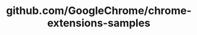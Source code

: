 ---
layout: post
title: github.com/GoogleChrome/chrome-extensions-samples
categories: link
tags: [انگلیسی, گیت‌هاب, برنامه‌نویسی]
---